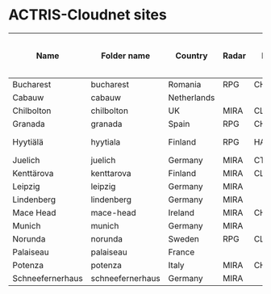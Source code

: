 # ACTRIS-Cloudnet sites

| Name              | Folder name      | Country     | Radar  | Lidar  | MWR    | Model     | Raw data to FMI | Contact                     |
| ----------------- | ---------------- | ----------- | ------ | ------ | ------ | --------- | --------------- | --------------------------- |
| Bucharest         | bucharest        | Romania     | RPG    | CHM15K |        | ECMWF     | Yes             |                             |
| Cabauw            | cabauw           | Netherlands |        |        |        | ECMWF     |                 |                             |
| Chilbolton        | chilbolton       | UK          | MIRA   | CL51   | HATPRO | ECMWF     |                 | chris.walden@stfc.ac.uk     |
| Granada           | granada          | Spain       | RPG    | CHM15K |        | ECMWF     | Yes             |                             |
| Hyytiälä          | hyytiala         | Finland     | RPG    | HALO   | HATPRO | ICON-IGLO | Yes             | dmitri.moisseev@helsinki.fi |
| Juelich           | juelich          | Germany     | MIRA   | CT25K  | HATPRO | ECMWF     |                 |                             |
| Kenttärova        | kenttarova       | Finland     | MIRA   | CL31   |        | ECMWF     | Yes             |                             |
| Leipzig           | leipzig          | Germany     | MIRA   |        |        | ECMWF     |                 | buehl@tropos.de             |
| Lindenberg        | lindenberg       | Germany     | MIRA   |        | HATPRO | ECMWF     |                 |                             | 
| Mace Head         | mace-head        | Ireland     | MIRA   | CHM15K | HATPRO | ECMWF     | Yes             |                             |
| Munich            | munich           | Germany     | MIRA   |        |        | ECMWF     |                 |                             |
| Norunda           | norunda          | Sweden      | RPG    | CL51   |        | ECMWF     | Yes             |                             |
| Palaiseau         | palaiseau        | France      |        |        |        | ECMWF     |                 |                             |
| Potenza           | potenza          | Italy       | MIRA   | CHM15K |        | ECMWF     |                 |                             |
| Schneefernerhaus  | schneefernerhaus | Germany     | MIRA   |        |        | ECMWF     |                 | tobias.zinner@lmu.de        |